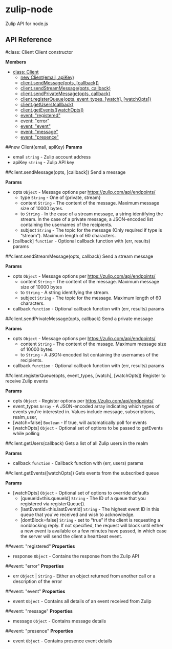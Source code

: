 zulip-node
=====

Zulip API for node.js


## API Reference
<a name="Client"></a>
#class: Client
Client constructor

**Members**

* [class: Client](#Client)
  * [new Client(email, apiKey)](#new_Client)
  * [client.sendMessage(opts, [callback])](#Client#sendMessage)
  * [client.sendStreamMessage(opts, callback)](#Client#sendStreamMessage)
  * [client.sendPrivateMessage(opts, callback)](#Client#sendPrivateMessage)
  * [client.registerQueue(opts, event_types, [watch], [watchOpts])](#Client#registerQueue)
  * [client.getUsers(callback)](#Client#getUsers)
  * [client.getEvents([watchOpts])](#Client#getEvents)
  * [event: "registered"](#Client#event_registered)
  * [event: "error"](#Client#event_error)
  * [event: "event"](#Client#event_event)
  * [event: "message"](#Client#event_message)
  * [event: "presence"](#Client#event_presence)

<a name="new_Client"></a>
##new Client(email, apiKey)
**Params**

- email `string` - Zulip account address  
- apiKey `string` - Zulip API key  

<a name="Client#sendMessage"></a>
##client.sendMessage(opts, [callback])
Send a message

**Params**

- opts `Object` - Message options per https://zulip.com/api/endpoints/  
  - type `String` - One of {private, stream}  
  - content `String` - The content of the message. Maximum message size of 10000 bytes.  
  - to `String` - In the case of a stream message, a string identifying the stream. In the case of a private message, a JSON-encoded list containing the usernames of the recipients.  
  - subject `String` - The topic for the message (Only required if type is “stream”). Maximum length of 60 characters.  
- \[callback\] `function` - Optional callback function with (err, results) params  

<a name="Client#sendStreamMessage"></a>
##client.sendStreamMessage(opts, callback)
Send a stream message

**Params**

- opts `Object` - Message options per https://zulip.com/api/endpoints/  
  - content `String` - The content of the message. Maximum message size of 10000 bytes  
  - to `String` - A string identifying the stream.  
  - subject `String` - The topic for the message. Maximum length of 60 characters.  
- callback `function` - Optional callback function with (err, results) params  

<a name="Client#sendPrivateMessage"></a>
##client.sendPrivateMessage(opts, callback)
Send a private message

**Params**

- opts `Object` - Message options per https://zulip.com/api/endpoints/  
  - content `String` - The content of the mssage. Maximum message size of 10000 bytes.  
  - to `String` - A JSON-encoded list containing the usernames of the recipients.  
- callback `function` - Optional callback function with (err, results) params  

<a name="Client#registerQueue"></a>
##client.registerQueue(opts, event_types, [watch], [watchOpts])
Register to receive Zulip events

**Params**

- opts `Object` - Register options per https://zulip.com/api/endpoints/  
- event_types `Array` - A JSON-encoded array indicating which types of events you're interested in. Values include message, subscriptions, realm_user,  
- \[watch=false\] `Boolean` - If true, will automatically poll for events  
- \[watchOpts\] `Object` - Optional set of options to be passed to getEvents while polling  

<a name="Client#getUsers"></a>
##client.getUsers(callback)
Gets a list of all Zulip users in the realm

**Params**

- callback `function` - Callback function with (err, users) params  

<a name="Client#getEvents"></a>
##client.getEvents([watchOpts])
Gets events from the subscribed queue

**Params**

- \[watchOpts\] `Object` - Optional set of options to override defaults  
  - \[queueId=this.queueId\] `String` - The ID of a queue that you registered via registerQueue().  
  - \[lastEventId=this.lastEventId\] `String` - The highest event ID in this queue that you've received and wish to acknowledge.  
  - \[dontBlock=false\] `String` - set to “true” if the client is requesting a nonblocking reply. If not specified, the request will block until either a new event is available or a few minutes have passed, in which case the server will send the client a heartbeat event.  

<a name="Client#event_registered"></a>
##event: "registered"
**Properties**

- response `Object` - Contains the response from the Zulip API  

<a name="Client#event_error"></a>
##event: "error"
**Properties**

- err `Object` | `String` - Either an object returned from another call or a description of the error  

<a name="Client#event_event"></a>
##event: "event"
**Properties**

- event `Object` - Contains all details of an event received from Zulip  

<a name="Client#event_message"></a>
##event: "message"
**Properties**

- message `Object` - Contains message details  

<a name="Client#event_presence"></a>
##event: "presence"
**Properties**

- event `Object` - Contains presence event details  


